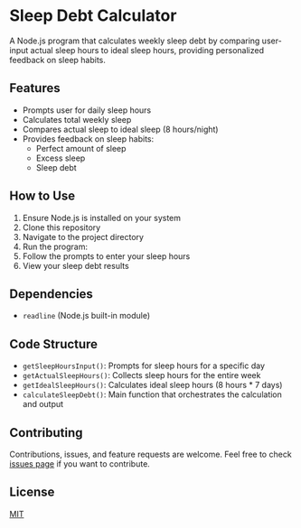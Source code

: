 # Sleep Debt Calculator

A Node.js program that calculates weekly sleep debt by comparing user-input actual sleep hours to ideal sleep hours, providing personalized feedback on sleep habits.

## Features

- Prompts user for daily sleep hours
- Calculates total weekly sleep
- Compares actual sleep to ideal sleep (8 hours/night)
- Provides feedback on sleep habits:
  - Perfect amount of sleep
  - Excess sleep
  - Sleep debt

## How to Use

1. Ensure Node.js is installed on your system
2. Clone this repository
3. Navigate to the project directory
4. Run the program:
5. Follow the prompts to enter your sleep hours
6. View your sleep debt results

## Dependencies

- `readline` (Node.js built-in module)

## Code Structure

- `getSleepHoursInput()`: Prompts for sleep hours for a specific day
- `getActualSleepHours()`: Collects sleep hours for the entire week
- `getIdealSleepHours()`: Calculates ideal sleep hours (8 hours * 7 days)
- `calculateSleepDebt()`: Main function that orchestrates the calculation and output

## Contributing

Contributions, issues, and feature requests are welcome. Feel free to check [issues page](link-to-your-issues-page) if you want to contribute.

## License

[MIT](https://choosealicense.com/licenses/mit/)
